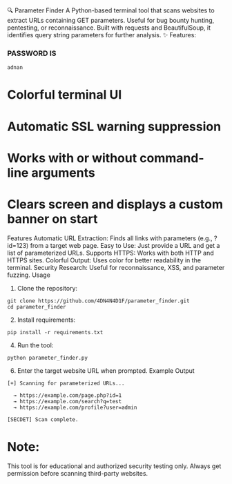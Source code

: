 🔍 Parameter Finder
A Python-based terminal tool that scans websites to extract URLs containing GET parameters. Useful for bug bounty hunting, pentesting, or reconnaissance. Built with requests and BeautifulSoup, it identifies query string parameters for further analysis.
✨ Features:
### PASSWORD IS 
```
adnan
```
# Colorful terminal UI

# Automatic SSL warning suppression

# Works with or without command-line arguments

# Clears screen and displays a custom banner on start


Features
Automatic URL Extraction: Finds all links with parameters (e.g., ?id=123) from a target web page.
Easy to Use: Just provide a URL and get a list of parameterized URLs.
Supports HTTPS: Works with both HTTP and HTTPS sites.
Colorful Output: Uses color for better readability in the terminal.
Security Research: Useful for reconnaissance, XSS, and parameter fuzzing.
Usage
1. Clone the repository:
```
git clone https://github.com/4DN4N4D1F/parameter_finder.git
cd parameter_finder
```
2. Install requirements:
```
pip install -r requirements.txt
```
4. Run the tool:
```
python parameter_finder.py
```
6. Enter the target website URL when prompted.
Example Output
```
[+] Scanning for parameterized URLs...

  → https://example.com/page.php?id=1
  → https://example.com/search?q=test
  → https://example.com/profile?user=admin

[SECDET] Scan complete.
```

# Note:
This tool is for educational and authorized security testing only.
Always get permission before scanning third-party websites.
